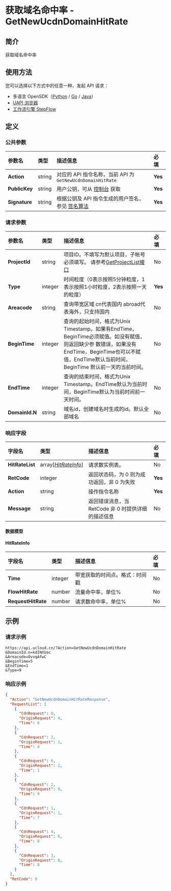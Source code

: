 # 获取域名命中率 - GetNewUcdnDomainHitRate

## 简介

获取域名命中率





## 使用方法

您可以选择以下方式中的任意一种，发起 API 请求：
- 多语言 OpenSDK（[Python](https://github.com/ucloud/ucloud-sdk-python3) / [Go](https://github.com/ucloud/ucloud-sdk-go) / [Java](https://github.com/ucloud/ucloud-sdk-java)）
- [UAPI 浏览器](https://console.ucloud.cn/uapi/detail?id=GetNewUcdnDomainHitRate)
- [工作流引擎 StepFlow](https://console.ucloud.cn/stepflow/manage/)

## 定义

### 公共参数

| 参数名 | 类型 | 描述信息 | 必填 |
|:---|:---|:---|:---|
| **Action**     | string  | 对应的 API 指令名称，当前 API 为 `GetNewUcdnDomainHitRate`                        | **Yes** |
| **PublicKey**  | string  | 用户公钥，可从 [控制台](https://console.ucloud.cn/uapi/apikey) 获取                                             | **Yes** |
| **Signature**  | string  | 根据公钥及 API 指令生成的用户签名，参见 [签名算法](api/summary/signature.md)  | **Yes** |

### 请求参数

| 参数名 | 类型 | 描述信息 | 必填 |
|:---|:---|:---|:---|
| **ProjectId** | string | 项目ID。不填写为默认项目，子帐号必须填写。 请参考[GetProjectList接口](api/summary/get_project_list) |No|
| **Type** | integer | 时间粒度（0表示按照5分钟粒度，1表示按照1小时粒度，2表示按照一天的粒度） |**Yes**|
| **Areacode** | string | 查询带宽区域 cn代表国内 abroad代表海外，只支持国内 |No|
| **BeginTime** | integer | 查询的起始时间，格式为Unix Timestamp。如果有EndTime，BeginTime必须赋值。如没有赋值，则返回缺少参 数错误，如果没有EndTime，BeginTime也可以不赋值，EndTime默认当前时间，BeginTime 默认前一天的当前时间。 |No|
| **EndTime** | integer | 查询的结束时间，格式为Unix Timestamp。EndTime默认为当前时间，BeginTime默认为当前时间前一天时间。 |No|
| **DomainId.N** | string | 域名id，创建域名时生成的id。默认全部域名 |No|

### 响应字段

| 字段名 | 类型 | 描述信息 | 必填 |
|:---|:---|:---|:---|
| **HitRateList** | array[[*HitRateInfo*](#HitRateInfo)] | 请求数实例表。 |No|
| **RetCode** | integer | 返回状态码，为 0 则为成功返回，非 0 为失败 |**Yes**|
| **Action** | string | 操作指令名称 |**Yes**|
| **Message** | string | 返回错误消息，当 RetCode 非 0 时提供详细的描述信息 |No|

#### 数据模型


#### HitRateInfo

| 字段名 | 类型 | 描述信息 | 必填 |
|:---|:---|:---|:---|
| **Time** | integer | 带宽获取的时间点。格式：时间戳 |No|
| **FlowHitRate** | number | 流量命中率，单位% |No|
| **RequestHitRate** | number | 请求数命中率，单位% |No|

## 示例

### 请求示例
    
```
https://api.ucloud.cn/?Action=GetNewUcdnDomainHitRate
&DomainId.n=kdINXUac
&Areacode=OvvqAfwC
&BeginTime=5
&EndTime=1
&Type=9
```

### 响应示例
    
```json
{
  "Action": "GetNewUcdnDomainHitRateResponse",
  "RequestList": [
    {
      "CdnRequest": 8,
      "OriginRequest": 4,
      "Time": 6
    },
    {
      "CdnRequest": 2,
      "OriginRequest": 1,
      "Time": 4
    },
    {
      "CdnRequest": 6,
      "OriginRequest": 2,
      "Time": 1
    },
    {
      "CdnRequest": 2,
      "OriginRequest": 9,
      "Time": 9
    },
    {
      "CdnRequest": 1,
      "OriginRequest": 1,
      "Time": 7
    },
    {
      "CdnRequest": 4,
      "OriginRequest": 6,
      "Time": 8
    },
    {
      "CdnRequest": 3,
      "OriginRequest": 8,
      "Time": 8
    }
  ],
  "RetCode": 0
}
```




